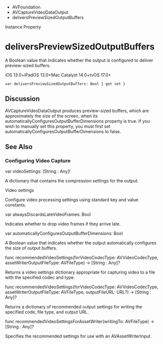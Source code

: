 

- AVFoundation
- AVCaptureVideoDataOutput
-  deliversPreviewSizedOutputBuffers 

Instance Property

# deliversPreviewSizedOutputBuffers

A Boolean value that indicates whether the output is configured to deliver preview-sized buffers.

iOS 13.0+iPadOS 13.0+Mac Catalyst 14.0+tvOS 17.0+

``` source
var deliversPreviewSizedOutputBuffers: Bool { get set }
```

## Discussion

AVCaptureVideoDataOutput produces preview-sized buffers, which are approximately the size of the screen, when its automaticallyConfiguresOutputBufferDimensions property is true. If you wish to manually set this property, you must first set automaticallyConfiguresOutputBufferDimensions to false.

## See Also

### Configuring Video Capture

var videoSettings: [String : Any]!

A dictionary that contains the compression settings for the output.

Video settings

Configure video processing settings using standard key and value constants.

var alwaysDiscardsLateVideoFrames: Bool

Indicates whether to drop video frames if they arrive late.

var automaticallyConfiguresOutputBufferDimensions: Bool

A Boolean value that indicates whether the output automatically configures the size of output buffers.

func recommendedVideoSettings(forVideoCodecType: AVVideoCodecType, assetWriterOutputFileType: AVFileType) -> [String : Any]?

Returns a video settings dictionary appropriate for capturing video to a file with the specified codec and type.

func recommendedVideoSettings(forVideoCodecType: AVVideoCodecType, assetWriterOutputFileType: AVFileType, outputFileURL: URL?) -> [String : Any]?

Returns a dictionary of recommended output settings for writing the specified code, file type, and output URL.

func recommendedVideoSettingsForAssetWriter(writingTo: AVFileType) -> [String : Any]?

Specifies the recommended settings for use with an AVAssetWriterInput.

